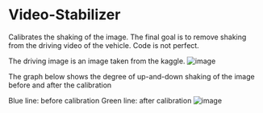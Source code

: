# Video-Stabilizer

Calibrates the shaking of the image. The final goal is to remove shaking from the driving video of the vehicle.
Code is not perfect.

The driving image is an image taken from the kaggle.
![image](https://github.com/gyb357/Video-Stabilizer/assets/43545235/498871bb-a862-403e-8d41-db7f2e3a5ead)

The graph below shows the degree of up-and-down shaking of the image before and after the calibration

Blue line: before calibration
Green line: after calibration
![image](https://github.com/gyb357/Video-Stabilizer/assets/43545235/bf870b76-3ee1-4572-9b4e-59b76a97a84e)
